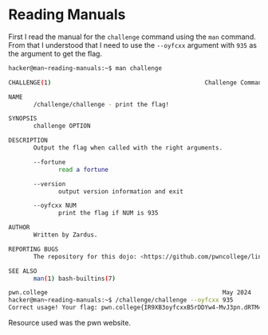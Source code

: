 # Reading Manuals
First I read the manual for the `challenge` command using the `man` command. From that I understood that I need to use the `--oyfcxx` argument with `935` as the argument to get the flag.
```bash
hacker@man~reading-manuals:~$ man challenge

CHALLENGE(1)                                           Challenge Commands                                          CHALLENGE(1)

NAME
       /challenge/challenge - print the flag!

SYNOPSIS
       challenge OPTION

DESCRIPTION
       Output the flag when called with the right arguments.

       --fortune
              read a fortune

       --version
              output version information and exit

       --oyfcxx NUM
              print the flag if NUM is 935

AUTHOR
       Written by Zardus.

REPORTING BUGS
       The repository for this dojo: <https://github.com/pwncollege/linux-luminarium/>

SEE ALSO
       man(1) bash-builtins(7)

pwn.college                                                 May 2024                                               CHALLENGE(1)
hacker@man~reading-manuals:~$ /challenge/challenge --oyfcxx 935
Correct usage! Your flag: pwn.college{IR9XB3oyfcxxB5rDDYw4-MvJ3pn.dRTM4QDL2AjN0czW}
```
Resource used was the pwn website.
